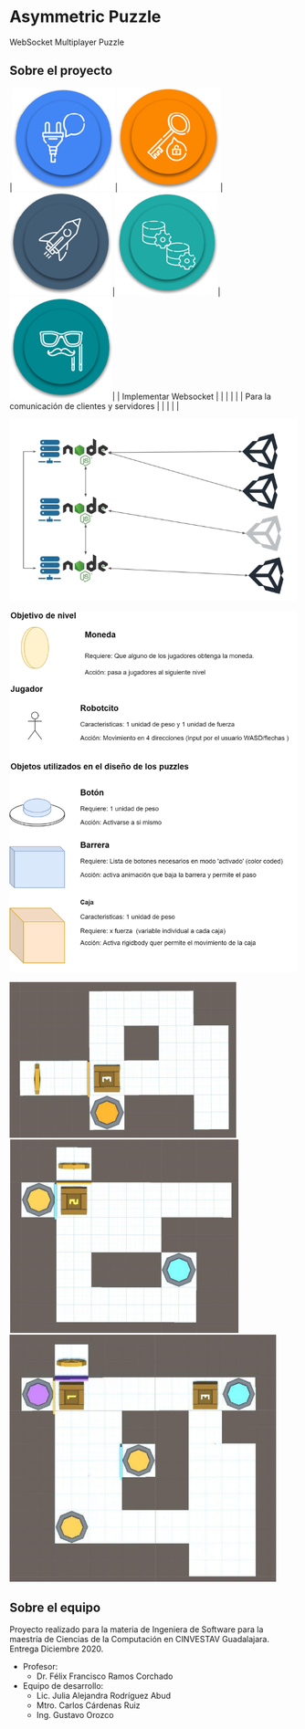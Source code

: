# Asymmetric Puzzle 
WebSocket Multiplayer Puzzle
  
## Sobre el proyecto
|![Implementar Websocket](images/00_implementarwebsocket.PNG)|![](images/01_utilizarcifradoSSL.PNG)|![](images/02_nodejsWebservice.PNG)|![](images/03_InterconexionServidores.PNG)|![](images/04_ClienteSuplantador.PNG)|
| Implementar Websocket | | | | |
| Para la comunicación de clientes y servidores | | | | |






![](images/06_Conexiones.PNG)

![](images/07_GameElements.png)

![](images/nivel1.PNG)
![](images/nivel2.PNG)
![](images/nivel3.PNG)

## Sobre el equipo
Proyecto realizado para la materia de Ingeniera de Software para la maestría de Ciencias de la Computación en CINVESTAV Guadalajara. Entrega Diciembre 2020.
* Profesor: 
  * Dr. Félix Francisco Ramos Corchado
* Equipo de desarrollo:
  * Lic. Julia Alejandra Rodríguez Abud
  * Mtro. Carlos Cárdenas Ruiz
  * Ing. Gustavo Orozco
